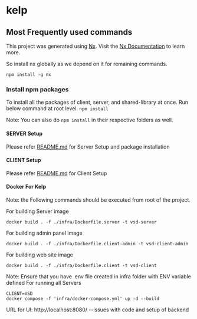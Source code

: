 # kelp

## Most Frequently used commands

This project was generated using [Nx](https://nx.dev). Visit the [Nx Documentation](https://nx.dev) to learn more.

So install nx globally as we depend on it for remaining commands.

`npm install -g nx`

### Install npm packages

To install all the packages of client, server, and shared-library at once. Run below command at root level.
`npm install`

Note: You can also do `npm install` in their respective folders as well.

#### SERVER Setup

Please refer [README.md](server/README.md) for Server Setup and package installation

#### CLIENT Setup

Please refer [README.md](client/README.md) for Client Setup

#### Docker For Kelp

Note: the Following commands should be executed from root of the project.

For building Server image

```shell
docker build . -f ./infra/Dockerfile.server -t vsd-server
```

For building admin panel image

```shell
docker build . -f ./infra/Dockerfile.client-admin -t vsd-client-admin
````

For building web site image

```shell
docker build . -f ./infra/Dockerfile.client -t vsd-client
```

Note: Ensure that you have .env file created in infra folder with ENV variable defined
For running all Servers

```
CLIENT=VSD 
docker compose -f 'infra/docker-compose.yml' up -d --build
```

URL for UI: http://localhost:8080/ --issues with code and setup of backend